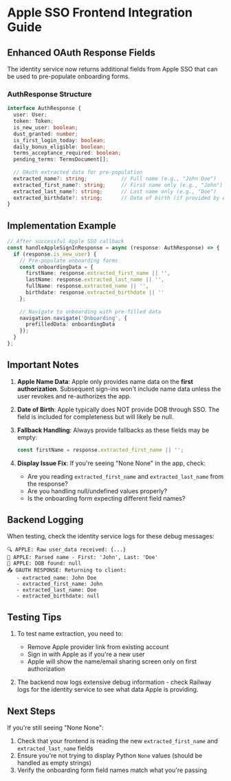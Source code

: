 # Apple SSO Frontend Integration Guide

## Enhanced OAuth Response Fields

The identity service now returns additional fields from Apple SSO that can be used to pre-populate onboarding forms.

### AuthResponse Structure

```typescript
interface AuthResponse {
  user: User;
  token: Token;
  is_new_user: boolean;
  dust_granted: number;
  is_first_login_today: boolean;
  daily_bonus_eligible: boolean;
  terms_acceptance_required: boolean;
  pending_terms: TermsDocument[];
  
  // OAuth extracted data for pre-population
  extracted_name?: string;           // Full name (e.g., "John Doe")
  extracted_first_name?: string;     // First name only (e.g., "John")
  extracted_last_name?: string;      // Last name only (e.g., "Doe")
  extracted_birthdate?: string;      // Date of birth (if provided by Apple)
}
```

## Implementation Example

```typescript
// After successful Apple SSO callback
const handleAppleSignInResponse = async (response: AuthResponse) => {
  if (response.is_new_user) {
    // Pre-populate onboarding forms
    const onboardingData = {
      firstName: response.extracted_first_name || '',
      lastName: response.extracted_last_name || '',
      fullName: response.extracted_name || '',
      birthdate: response.extracted_birthdate || ''
    };
    
    // Navigate to onboarding with pre-filled data
    navigation.navigate('Onboarding', { 
      prefilledData: onboardingData 
    });
  }
};
```

## Important Notes

1. **Apple Name Data**: Apple only provides name data on the **first authorization**. Subsequent sign-ins won't include name data unless the user revokes and re-authorizes the app.

2. **Date of Birth**: Apple typically does NOT provide DOB through SSO. The field is included for completeness but will likely be null.

3. **Fallback Handling**: Always provide fallbacks as these fields may be empty:
   ```typescript
   const firstName = response.extracted_first_name || '';
   ```

4. **Display Issue Fix**: If you're seeing "None None" in the app, check:
   - Are you reading `extracted_first_name` and `extracted_last_name` from the response?
   - Are you handling null/undefined values properly?
   - Is the onboarding form expecting different field names?

## Backend Logging

When testing, check the identity service logs for these debug messages:

```
🔍 APPLE: Raw user_data received: {...}
📝 APPLE: Parsed name - First: 'John', Last: 'Doe'
🎂 APPLE: DOB found: null
📤 OAUTH RESPONSE: Returning to client:
   - extracted_name: John Doe
   - extracted_first_name: John
   - extracted_last_name: Doe
   - extracted_birthdate: null
```

## Testing Tips

1. To test name extraction, you need to:
   - Remove Apple provider link from existing account
   - Sign in with Apple as if you're a new user
   - Apple will show the name/email sharing screen only on first authorization

2. The backend now logs extensive debug information - check Railway logs for the identity service to see what data Apple is providing.

## Next Steps

If you're still seeing "None None":
1. Check that your frontend is reading the new `extracted_first_name` and `extracted_last_name` fields
2. Ensure you're not trying to display Python `None` values (should be handled as empty strings)
3. Verify the onboarding form field names match what you're passing
